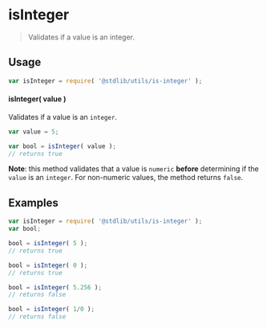 isInteger
===

> Validates if a value is an integer.

<!-- <usage> -->
## Usage

``` javascript
var isInteger = require( '@stdlib/utils/is-integer' );
```


#### isInteger( value )

Validates if a value is an `integer`.

``` javascript
var value = 5;

var bool = isInteger( value );
// returns true
```
<!-- </usage> -->

<!-- <notes> -->
__Note__: this method validates that a value is `numeric` __before__ determining if the `value` is an `integer`. For non-numeric values, the method returns `false`.
<!-- </notes> -->

<!-- <examples> -->
## Examples

``` javascript
var isInteger = require( '@stdlib/utils/is-integer' );
var bool;

bool = isInteger( 5 );
// returns true

bool = isInteger( 0 );
// returns true

bool = isInteger( 5.256 );
// returns false

bool = isInteger( 1/0 );
// returns false
```
<!-- </examples> -->

<!-- <links> -->
<!-- </links> -->

